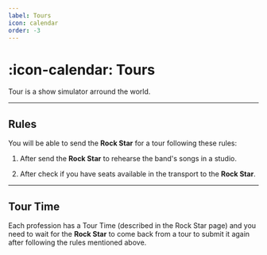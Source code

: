 ```yaml
---
label: Tours
icon: calendar
order: -3
---
```


# :icon-calendar: Tours

Tour is a show simulator arround the world.

---

## Rules

You will be able to send the **Rock Star** for a tour following these rules:

1. After send the **Rock Star** to rehearse the band's songs in a studio.

2. After check if you have seats available in the transport to the **Rock Star**.

---

## Tour Time

Each profession has a Tour Time (described in the Rock Star page) and you need to wait for the **Rock Star** to come back from a tour to submit it again after following the rules mentioned above.
